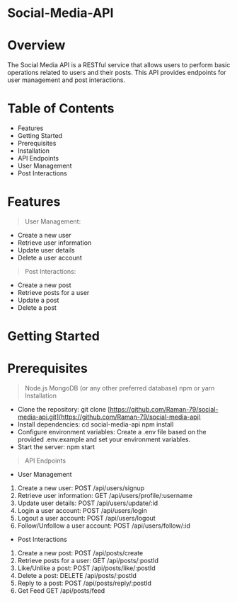 # Social-Media-API
# Overview
The Social Media API is a RESTful service that allows users to perform basic operations related to users and their posts. This API provides endpoints for user management and post interactions.

# Table of Contents
- Features
- Getting Started
- Prerequisites
- Installation
- API Endpoints
- User Management
- Post Interactions

# Features
> User Management:

- Create a new user
- Retrieve user information
- Update user details
- Delete a user account
> Post Interactions:

- Create a new post
- Retrieve posts for a user
- Update a post
- Delete a post
# Getting Started
# Prerequisites
> Node.js
> MongoDB (or any other preferred database)
> npm or yarn
> Installation
- Clone the repository:
git clone [https://github.com/Raman-79/social-media-api.git](https://github.com/Raman-79/social-media-api)
- Install dependencies:
cd social-media-api
npm install
- Configure environment variables:
Create a .env file based on the provided .env.example and set your environment variables.
- Start the server:
npm start
> API Endpoints
- User Management
1. Create a new user:
POST /api/users/signup
2. Retrieve user information:
GET /api/users/profile/:username
3. Update user details:
POST /api/users/update/:id
4. Login a user account:
POST /api/users/login
5. Logout a user account:
POST /api/users/logout
6. Follow/Unfollow a user account:
POST /api/users/follow/:id

- Post Interactions
1. Create a new post:
POST /api/posts/create
2. Retrieve posts for a user:
GET /api/posts/:postId
3. Like/Unlike a post:
POST /api/posts/like/:postId
4. Delete a post:
DELETE /api/posts/:postId
5. Reply to a post:
POST /api/posts/reply/:postId
6. Get Feed
GET /api/posts/feed
